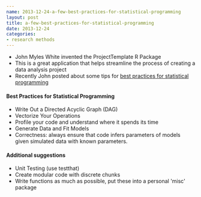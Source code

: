 ```yaml
---
name: 2013-12-24-a-few-best-practices-for-statistical-programming
layout: post
title: a-few-best-practices-for-statistical-programming
date: 2013-12-24
categories:
- research methods
---
```


- John Myles White invented the ProjectTemplate R Package
- This is a great application that helps streamline the process of creating a data analysis project
- Recently John posted about some tips for [best practices for statistical programming](http://www.johnmyleswhite.com/notebook/2013/01/24/writing-better-statistical-programs-in-r/)


#### Best Practices for Statistical Programming

- Write Out a Directed Acyclic Graph (DAG)
- Vectorize Your Operations
- Profile your code and understand where it spends its time
- Generate Data and Fit Models
- Correctness: always ensure that code infers  parameters of models given simulated data with known parameters.


#### Additional suggestions

- Unit Testing (use testthat)
- Create modular code with discrete chunks
- Write functions as much as possible, put these into a personal 'misc' package
